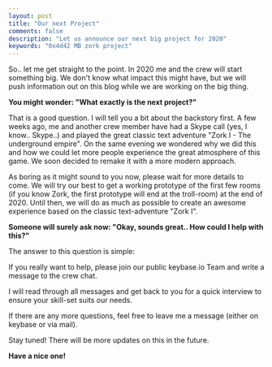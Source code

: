 ```yaml
---
layout: post
title: "Our next Project"
comments: false
description: "Let us announce our next big project for 2020"
keywords: "0x4d42 MB zork project"
---
```


So.. let me get straight to the point. In 2020 me and the crew will start something big.
We don't know what impact this might have, but we will push information out on this blog while we are working on the big thing.

**You might wonder: "What exactly is the next project?"**

That is a good question. I will tell you a bit about the backstory first.
A few weeks ago, me and another crew member have had a Skype call (yes, I know.. Skype..) and played the great classic text adventure "Zork I - The underground empire". On the same evening we wondered why we did this and how we could let more people experience the great atmosphere of this game. We soon decided to remake it with a more modern approach.

As boring as it might sound to you now, please wait for more details to come. We will try our best to get a working prototype of the first few rooms (if you know Zork, the first prototype will end at the troll-room) at the end of 2020. Until then, we will do as much as possible to create an awesome experience based on the classic text-adventure "Zork I".

**Someone will surely ask now: "Okay, sounds great.. How could I help with this?"**

The answer to this question is simple:

If you really want to help, please join our public keybase.io Team and write a message to the crew chat.

I will read through all messages and get back to you for a quick interview to ensure your skill-set suits our needs.


If there are any more questions, feel free to leave me a message (either on keybase or via mail).


Stay tuned! There will be more updates on this in the future.

**Have a nice one!**
